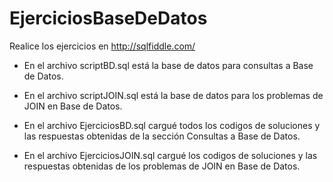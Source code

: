 # EjerciciosBaseDeDatos

Realice los ejercicios en http://sqlfiddle.com/

* En el archivo scriptBD.sql está la base de datos para consultas a Base de Datos.

* En el archivo scriptJOIN.sql está la base de datos para los problemas de JOIN en Base de Datos.

* En el archivo EjerciciosBD.sql cargué todos los codigos de soluciones y las respuestas obtenidas de la sección Consultas a Base de Datos.

* En el archivo EjerciciosJOIN.sql cargué los codigos de soluciones y las respuestas obtenidas de los problemas de JOIN en Base de Datos.


